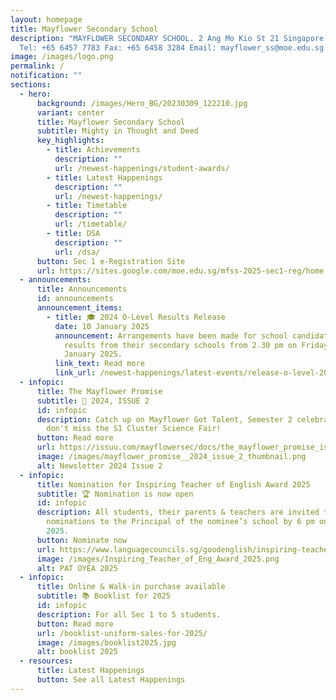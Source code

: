 ```yaml
---
layout: homepage
title: Mayflower Secondary School
description: "MAYFLOWER SECONDARY SCHOOL. 2 Ang Mo Kio St 21 Singapore 569384
  Tel: +65 6457 7783 Fax: +65 6458 3284 Email: mayflower_ss@moe.edu.sg."
image: /images/logo.png
permalink: /
notification: ""
sections:
  - hero:
      background: /images/Hero_BG/20230309_122210.jpg
      variant: center
      title: Mayflower Secondary School
      subtitle: Mighty in Thought and Deed
      key_highlights:
        - title: Achievements
          description: ""
          url: /newest-happenings/student-awards/
        - title: Latest Happenings
          description: ""
          url: /newest-happenings/
        - title: Timetable
          description: ""
          url: /timetable/
        - title: DSA
          description: ""
          url: /dsa/
      button: Sec 1 e-Registration Site
      url: https://sites.google.com/moe.edu.sg/mfss-2025-sec1-reg/home
  - announcements:
      title: Announcements
      id: announcements
      announcement_items:
        - title: 🎓 2024 O-Level Results Release
          date: 10 January 2025
          announcement: Arrangements have been made for school candidates to receive the
            results from their secondary schools from 2.30 pm on Friday, 10
            January 2025.
          link_text: Read more
          link_url: /newest-happenings/latest-events/release-o-level-2024-result/
  - infopic:
      title: The Mayflower Promise
      subtitle: 📰 2024, ISSUE 2
      id: infopic
      description: Catch up on Mayflower Got Talent, Semester 2 celebrations, and
        don't miss the S1 Cluster Science Fair!
      button: Read more
      url: https://issuu.com/mayflowersec/docs/the_mayflower_promise_issue_2_2024_?fr=sN2I1YzY2MzQ5NTI
      image: /images/mayflower_promise__2024_issue_2_thumbnail.png
      alt: Newsletter 2024 Issue 2
  - infopic:
      title: Nomination for Inspiring Teacher of English Award 2025
      subtitle: 🏆 Nomination is now open
      id: infopic
      description: All students, their parents & teachers are invited to send in
        nominations to the Principal of the nominee’s school by 6 pm on 24 March
        2025.
      button: Nominate now
      url: https://www.languagecouncils.sg/goodenglish/inspiring-teacher-of-english-award/nomination-information
      image: /images/Inspiring_Teacher_of_Eng_Award_2025.png
      alt: PAT OYEA 2025
  - infopic:
      title: Online & Walk-in purchase available
      subtitle: 📚 Booklist for 2025
      id: infopic
      description: For all Sec 1 to 5 students.
      button: Read more
      url: /booklist-uniform-sales-for-2025/
      image: /images/booklist2025.jpg
      alt: booklist 2025
  - resources:
      title: Latest Happenings
      button: See all Latest Happenings
---
```

